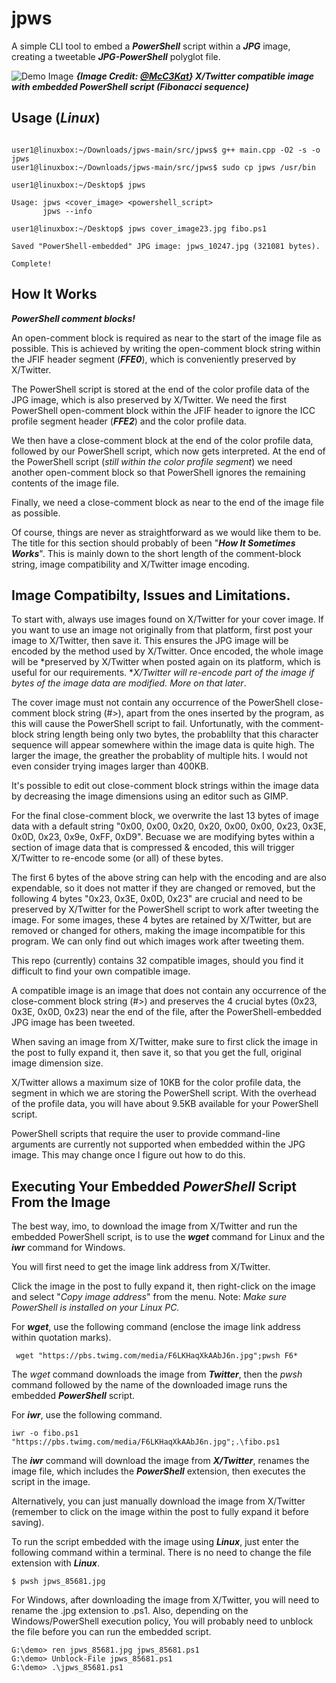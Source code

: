 # jpws

A simple CLI tool to embed a ***PowerShell*** script within a ***JPG*** image, creating a tweetable ***JPG-PowerShell*** polyglot file.  

![Demo Image](https://github.com/CleasbyCode/jpws/blob/main/demo_image/github_demo_pwsh_fibo.jpg) 
***{Image Credit: [@McC3Kat](https://x.com/McC3Kat)} X/Twitter compatible image with embedded PowerShell script (Fibonacci sequence)***  
  
## Usage (***Linux***)

```console

user1@linuxbox:~/Downloads/jpws-main/src/jpws$ g++ main.cpp -O2 -s -o jpws
user1@linuxbox:~/Downloads/jpws-main/src/jpws$ sudo cp jpws /usr/bin

user1@linuxbox:~/Desktop$ jpws

Usage: jpws <cover_image> <powershell_script>  
       jpws --info

user1@linuxbox:~/Desktop$ jpws cover_image23.jpg fibo.ps1

Saved "PowerShell-embedded" JPG image: jpws_10247.jpg (321081 bytes).

Complete!
```
## How It Works

***PowerShell comment blocks!***

An open-comment block is required as near to the start of the image file as possible. This is achieved by writing the open-comment block string within the JFIF header segment (***FFE0***), which is conveniently preserved by X/Twitter.  

The PowerShell script is stored at the end of the color profile data of the JPG image, which is also preserved by X/Twitter. We need the first PowerShell open-comment block within the JFIF header to ignore the ICC profile segment header (***FFE2***) and the color profile data.  

We then have a close-comment block at the end of the color profile data, followed by our PowerShell script, which now gets interpreted. At the end of the PowerShell script (*still within the color profile segment*) we need another open-comment block so that PowerShell ignores the remaining contents of the image file.  

Finally, we need a close-comment block as near to the end of the image file as possible.  

Of course, things are never as straightforward as we would like them to be. The title for this section should probably of been "***How It Sometimes Works***".  This is mainly down to the short length of the comment-block string, image compatibility and X/Twitter image encoding.

## Image Compatibilty, Issues and Limitations.

To start with, always use images found on X/Twitter for your cover image. If you want to use an image not originally from that platform, first post your image to X/Twitter, then save it. This ensures the JPG image will be encoded by the method used by X/Twitter. Once encoded, the whole image will be *preserved by X/Twitter when posted again on its platform, which is useful for our requirements. **X/Twitter will re-encode part of the image if bytes of the image data are modified. More on that later*. 

The cover image must not contain any occurrence of the PowerShell close-comment block string (#>), apart from the ones inserted by the program, as this will cause the PowerShell script to fail. Unfortunatly, with the comment-block string length being only two bytes, the probablilty that this character sequence will appear somewhere within the image data is quite high. The larger the image, the greather the probablity of multiple hits. I would not even consider trying images larger than 400KB. 

It's possible to edit out close-comment block strings within the image data by decreasing the image dimensions using an editor such as GIMP. 

For the final close-comment block, we overwrite the last 13 bytes of image data with a default string "0x00, 0x00, 0x20, 0x20, 0x00, 0x00, 0x23, 0x3E, 0x0D, 0x23, 0x9e, 0xFF, 0xD9".
Becuase we are modifying bytes within a section of image data that is compressed & encoded, this will trigger X/Twitter to re-encode some (or all) of these bytes.  

The first 6 bytes of the above string can help with the encoding and are also expendable, so it does not matter if they are changed or removed, but the following 4 bytes "0x23, 0x3E, 0x0D, 0x23" are crucial and need to be preserved by X/Twitter for the PowerShell script to work after tweeting the image. For some images, these 4 bytes are retained by X/Twitter, but are removed or changed for others, making the image incompatible for this program. We can only find out which images work after tweeting them.

This repo (currently) contains 32 compatible images, should you find it difficult to find your own compatible image.  

A compatible image is an image that does not contain any occurrence of the close-comment block string (#>) and preserves the 4 crucial bytes (0x23, 0x3E, 0x0D, 0x23) near the end of the file, after the PowerShell-embedded JPG image has been tweeted.

When saving an image from X/Twitter, make sure to first click the image in the post to fully expand it, then save it, so that you get the full, original image dimension size. 

X/Twitter allows a maximum size of 10KB for the color profile data, the segment in which we are storing the PowerShell script. With the overhead of the profile data, you will have about 9.5KB available for your PowerShell script.

PowerShell scripts that require the user to provide command-line arguments are currently not supported when embedded within the JPG image. This may change once I figure out how to do this.

## Executing Your Embedded ***PowerShell*** Script From the Image

The best way, imo, to download the image from X/Twitter and run the embedded PowerShell script, is to use the ***wget*** command for Linux and the ***iwr*** command for Windows.

You will first need to get the image link address from X/Twitter.  

Click the image in the post to fully expand it, then right-click on the image and select "*Copy image address*" from the menu.
Note: *Make sure PowerShell is installed on your Linux PC.*  

For ***wget***, use the following command (enclose the image link address within quotation marks).
```console
 wget "https://pbs.twimg.com/media/F6LKHaqXkAAbJ6n.jpg";pwsh F6*
```
The *wget* command downloads the image from ***Twitter***, then the *pwsh* command followed by the name of the downloaded image runs the embedded ***PowerShell*** script.

For ***iwr***, use the following command.
```console
iwr -o fibo.ps1 "https://pbs.twimg.com/media/F6LKHaqXkAAbJ6n.jpg";.\fibo.ps1
```
The ***iwr*** command will download the image from ***X/Twitter***, renames the image file, which includes the ***PowerShell*** extension, then executes the script in the image.

Alternatively, you can just manually download the image from X/Twitter (remember to click on the image within the post to fully expand it before saving).

To run the script embedded with the image using ***Linux***, just enter the following command within a terminal. There is no need to change the file extension with ***Linux***. 

```console
$ pwsh jpws_85681.jpg
```
For Windows, after downloading the image from X/Twitter, you will need to rename the .jpg extension to .ps1. Also, depending on the Windows/PowerShell execution policy,
You will probably need to unblock the file before you can run the embedded script.

```console
G:\demo> ren jpws_85681.jpg jpws_85681.ps1
G:\demo> Unblock-File jpws_85681.ps1
G:\demo> .\jpws_85681.ps1
```

##

